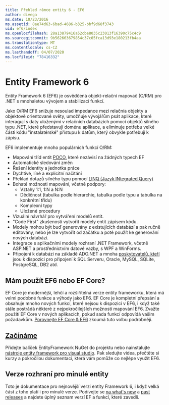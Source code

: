 ```yaml
---
title: Přehled rámce entity 6 - EF6
author: divega
ms.date: 10/23/2016
ms.assetid: 8ae74d63-6bad-4686-b325-bbf9d68f3743
uid: ef6/index
ms.openlocfilehash: 28a13879416a52cbe8035c23013f16390c75c4c9
ms.sourcegitcommit: 9b562663679854c37c05fca13d93e180213fb4aa
ms.translationtype: MT
ms.contentlocale: cs-CZ
ms.lasthandoff: 04/07/2020
ms.locfileid: "78416332"
---
```

# <a name="entity-framework-6"></a>Entity Framework 6
Entity Framework 6 (EF6) je osvědčená objekt-relační mapovač (O/RM) pro .NET s mnohaletou vývojem a stabilizací funkcí.

Jako O/RM EF6 snižuje nesoulad impedance mezi relačnía objekty a objektově orientované světy, umožňuje vývojářům psát aplikace, které interagují s daty uloženými v relačních databázích pomocí objektů silného typu .NET, které představují doménu aplikace, a eliminuje potřebu velké části kódu "instalatérské" přístupu k datům, který obvykle potřebují k zápisu.

EF6 implementuje mnoho populárních funkcí O/RM:
- Mapování tříd entit [POCO,](xref:ef6/resources/glossary#poco) které nezávisí na žádných typech EF
- Automatické sledování změn
- Řešení identity a jednotka práce
- Dychtivé, líné a explicitní načítání
- Překlad dotazů silného typu pomocí [LINQ (Jazyk INtegrated Query)](https://aka.ms/AA6hsvu)
- Bohaté možnosti mapování, včetně podpory:
  - Vztahy 1:1, 1:N a N:N
  - Dědičnost (tabulka podle hierarchie, tabulka podle typu a tabulka na konkrétní třídu)
  - Komplexní typy
  - Uložené procedury
- Vizuální návrhář pro vytváření modelů entit.
- "Code First" zkušenosti vytvořit modely entit zápisem kódu.
- Modely mohou být buď generovány z existujících databází a pak ručně editovány, nebo je lze vytvořit od začátku a poté použít ke generování nových databází.
- Integrace s aplikačními modely rozhraní .NET Framework, včetně ASP.NET a prostřednictvím datové vazby, s WPF a WinForms.
- Připojení k databázi na základě ADO.NET a mnoha [poskytovatelů, kteří](xref:ef6/fundamentals/providers/index) jsou k dispozici pro připojení k SQL Serveru, Oracle, MySQL, SQLite, PostgreSQL, DB2 atd.

## <a name="should-i-use-ef6-or-ef-core"></a>Mám použít EF6 nebo EF Core?

EF Core je modernější, lehčí a rozšiřitelná verze entity frameworku, která má velmi podobné funkce a výhody jako EF6.
EF Core je kompletní přepsání a obsahuje mnoho nových funkcí, které nejsou k dispozici v EF6, i když také stále postrádá některé z nejpokročilejších možností mapování EF6.
Zvažte použití EF Core v nových aplikacích, pokud sada funkcí odpovídá vašim požadavkům.
[Porovnejte EF Core & EF6](xref:efcore-and-ef6/index) zkoumá tuto volbu podrobněji.

## <a name="get-started"></a>[Začínáme](xref:ef6/get-started)

Přidejte balíček EntityFramework NuGet do projektu nebo nainstalujte [nástroje entity framework pro visual studio](https://aka.ms/AA6i8c5). Pak sledujte videa, přečtěte si kurzy a pokročilou dokumentaci, která vám pomůže co nejlépe využít EF6.

## <a name="past-entity-framework-versions"></a>Verze rozhraní pro minulé entity

Toto je dokumentace pro nejnovější verzi entity Framework 6, i když velká část z toho platí i pro minulé verze.
Podívejte se [na what's new](xref:ef6/what-is-new/index) a [past releases](xref:ef6/what-is-new/past-releases) a najdete úplný seznam verzí EF a funkcí, které zavedli.
